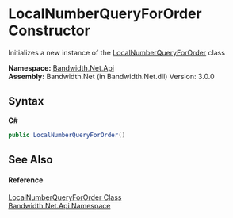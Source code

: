 ﻿# LocalNumberQueryForOrder Constructor 
 

Initializes a new instance of the <a href ="T_Bandwidth_Net_Api_LocalNumberQueryForOrder.md">LocalNumberQueryForOrder</a> class

**Namespace:**&nbsp;<a href ="N_Bandwidth_Net_Api.md">Bandwidth.Net.Api</a><br />**Assembly:**&nbsp;Bandwidth.Net (in Bandwidth.Net.dll) Version: 3.0.0

## Syntax

**C#**<br />
``` C#
public LocalNumberQueryForOrder()
```


## See Also


#### Reference
<a href ="T_Bandwidth_Net_Api_LocalNumberQueryForOrder.md">LocalNumberQueryForOrder Class</a><br /><a href ="N_Bandwidth_Net_Api.md">Bandwidth.Net.Api Namespace</a><br />